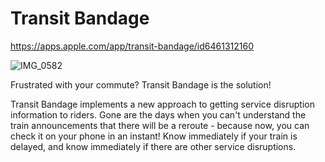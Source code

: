 # Transit Bandage
[https://apps.apple.com/app/transit-bandage/id6461312160
](url)

![IMG_0582](https://github.com/conradbooker/real-stats/assets/72096610/80a9f6fd-1561-463c-9226-458272c2cf81)

Frustrated with your commute? Transit Bandage is the solution!

Transit Bandage implements a new approach to getting service disruption information to riders. Gone are the days when you can't understand the train announcements that there will be a reroute - because now, you can check it on your phone in an instant! Know immediately if your train is delayed, and know immediately if there are other service disruptions.
